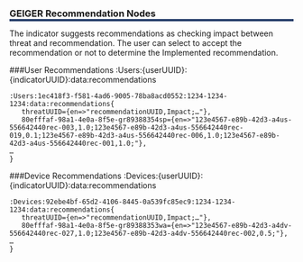 <!--**
 @file
 @copyright FHNW Switzerland 2022, FHNW
 @authors JongGwan An [kman3212@gmail.com]
-->

#

<h3 style="box-shadow: 0px 4px 0px 0px #233c68;">GEIGER Recommendation Nodes</h3>

The indicator suggests recommendations as checking impact between threat and recommendation. The user can select to accept the recommendation or not to determine the Implemented recommendation.

###User Recommendations
:Users:{userUUID}:{indicatorUUID}:data:recommendations
```
:Users:1ec418f3-f581-4ad6-9005-78ba8acd0552:1234-1234-1234:data:recommendations{
   threatUUID={en=>"recommendationUUID,Impact;…"}, 
   80efffaf-98a1-4e0a-8f5e-gr89388354sp={en=>"123e4567-e89b-42d3-a4us-556642440rec-003,1.0;123e4567-e89b-42d3-a4us-556642440rec-019,0.1;123e4567-e89b-42d3-a4us-556642440rec-006,1.0;123e4567-e89b-42d3-a4us-556642440rec-001,1.0;"},
…
}
```

###Device Recommendations
:Devices:{userUUID}:{indicatorUUID}:data:recommendations
```
:Devices:92ebe4bf-65d2-4106-8445-0a539fc85ec9:1234-1234-1234:data:recommendations{
   threatUUID={en=>"recommendationUUID,Impact;…"}, 
   80efffaf-98a1-4e0a-8f5e-gr89388353wa={en=>"123e4567-e89b-42d3-a4dv-556642440rec-027,1.0;123e4567-e89b-42d3-a4dv-556642440rec-002,0.5;"}, 
…
}
```
